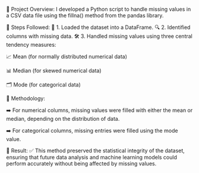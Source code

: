 🔹 Project Overview:
I developed a Python script to handle missing values in a CSV data file using the fillna() method from the pandas library.

🔹 Steps Followed:
📂 1. Loaded the dataset into a DataFrame.
🔍 2. Identified columns with missing data.
🛠️ 3. Handled missing values using three central tendency measures:

📈 Mean (for normally distributed numerical data)

📊 Median (for skewed numerical data)

🗂️ Mode (for categorical data)

🔹 Methodology:

➡️ For numerical columns, missing values were filled with either the mean or median, depending on the distribution of data.

➡️ For categorical columns, missing entries were filled using the mode value.

🔹 Result:
✅ This method preserved the statistical integrity of the dataset, ensuring that future data analysis and machine learning models could perform accurately without being affected by missing values.
